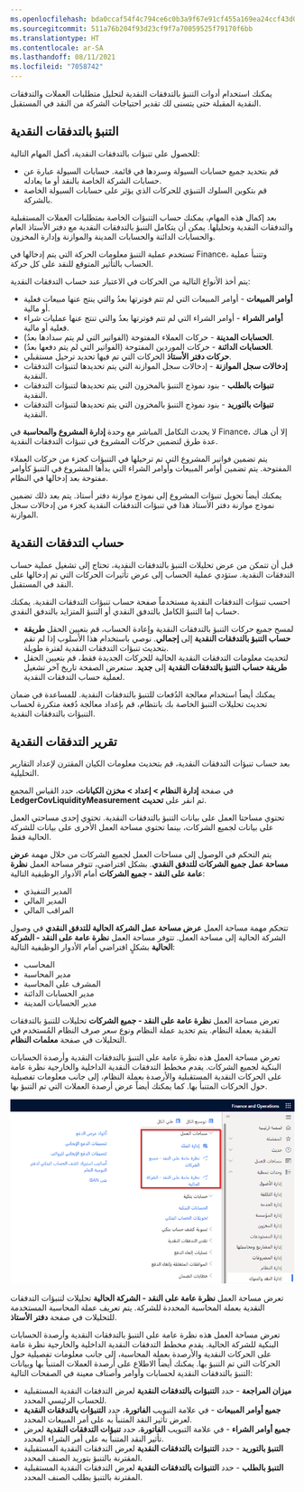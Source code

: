 ```yaml
---
ms.openlocfilehash: bda0ccaf54f4c794ce6c0b3a9f67e91cf455a169ea24ccf43d0eb2108c18d400
ms.sourcegitcommit: 511a76b204f93d23cf9f7a70059525f79170f6bb
ms.translationtype: HT
ms.contentlocale: ar-SA
ms.lasthandoff: 08/11/2021
ms.locfileid: "7058742"
---
```

يمكنك استخدام أدوات التنبؤ بالتدفقات النقدية لتحليل متطلبات العملات والتدفقات النقدية المقبلة حتى يتسنى لك تقدير احتياجات الشركة من النقد في المستقبل.

## <a name="cash-flow-forecasting"></a>التنبؤ بالتدفقات النقدية 

للحصول على تنبؤات بالتدفقات النقدية، أكمل المهام التالية:

- قم بتحديد جميع حسابات السيولة وسردها في قائمة. حسابات السيولة عبارة عن حسابات الشركة الخاصة بالنقد أو ما يعادله.
- قم بتكوين السلوك التنبؤي للحركات الذي يؤثر على حسابات السيولة الخاصة بالشركة.

بعد إكمال هذه المهام، يمكنك حساب التنبؤات الخاصة بمتطلبات العملات المستقبلية والتدفقات النقدية وتحليلها.
يمكن أن يتكامل التنبؤ بالتدفقات النقدية مع دفتر الأستاذ العام والحسابات الدائنة والحسابات المدينة والموازنة وإدارة المخزون. 

تستخدم عملية التنبؤ معلومات الحركة التي يتم إدخالها في Finance، وتتنبأ عملية الحساب بالتأثير المتوقع للنقد على كل حركة. 

يتم أخذ الأنواع التالية من الحركات في الاعتبار عند حساب التدفقات النقدية:

- **أوامر المبيعات** - أوامر المبيعات التي لم تتم فوترتها بعدُ والتي ينتج عنها مبيعات فعلية أو مالية.
- **أوامر الشراء** - أوامر الشراء التي لم تتم فوترتها بعدُ والتي تنتج عنها عمليات شراء فعلية أو مالية.
- **الحسابات المدينة** - حركات العملاء المفتوحة (الفواتير التي لم يتم سدادها بعدُ).
- **الحسابات الدائنة** - حركات الموردين المفتوحة (الفواتير التي لم يتم دفعها بعدُ).
- **حركات دفتر الأستاذ** الحركات التي تم فيها تحديد ترحيل مستقبلي.
- **إدخالات سجل الموازنة** - إدخالات سجل الموازنة التي يتم تحديدها لتنبؤات التدفقات النقدية.
- **تنبؤات بالطلب** - بنود نموذج التنبؤ بالمخزون التي يتم تحديدها لتنبؤات التدفقات النقدية.
- **تنبؤات بالتوريد** - بنود نموذج التنبؤ بالمخزون التي يتم تحديدها لتنبؤات التدفقات النقدية.


لا يحدث التكامل المباشر مع وحدة **إدارة المشروع والمحاسبة** في Finance، إلا أن هناك عدة طرق لتضمين حركات المشروع في تنبؤات التدفقات النقدية. 

يتم تضمين فواتير المشروع التي تم ترحيلها في التنبؤات كجزء من حركات العملاء المفتوحة. يتم تضمين أوامر المبيعات وأوامر الشراء التي بدأها المشروع في التنبؤ كأوامر مفتوحة بعد إدخالها في النظام. 

يمكنك أيضاً تحويل تنبؤات المشروع إلى نموذج موازنة دفتر أستاذ. يتم بعد ذلك تضمين نموذج موازنة دفتر الأستاذ هذا في تنبؤات التدفقات النقدية كجزء من إدخالات سجل الموازنة.

## <a name="cashflow-calculation"></a>حساب التدفقات النقدية 

قبل أن تتمكن من عرض تحليلات التنبؤ بالتدفقات النقدية، تحتاج إلى تشغيل عملية حساب التدفقات النقدية. ستؤدي عملية الحساب إلى عرض تأثيرات الحركات التي تم إدخالها على النقد في المستقبل.

احسب تنبؤات التدفقات النقدية مستخدماً صفحة حساب تنبؤات التدفقات النقدية. يمكنك حساب إما التنبؤ الكامل بالتدفق النقدي أو التنبؤ المتزايد بالتدفق النقدي.

- لمسح جميع حركات التنبؤ بالتدفقات النقدية وإعادة الحساب، قم بتعيين الحقل **طريقة حساب التنبؤ بالتدفقات النقدية** إلى **إجمالي**. نوصي باستخدام هذا الأسلوب إذا لم تقم بتحديث تنبؤات التدفقات النقدية لفترة طويلة.
- لتحديث معلومات التدفقات النقدية الحالية للحركات الجديدة فقط، قم بتعيين الحقل **طريقة حساب التنبؤ بالتدفقات النقدية** إلى **جديد**. ستعرض الصفحة تاريخ آخر تشغيل لعملية حساب التدفقات النقدية. 

يمكنك أيضاً استخدام معالجة الدُفعات للتنبؤ بالتدفقات النقدية. للمساعدة في ضمان تحديث تحليلات التنبؤ الخاصة بك بانتظام، قم بإعداد معالجة دُفعة متكررة لحساب التنبؤات بالتدفقات النقدية.
 
## <a name="cashflow-reporting"></a>تقرير التدفقات النقدية 

بعد حساب تنبؤات التدفقات النقدية، قم بتحديث معلومات الكيان المقترن لإعداد التقارير التحليلية. 

في صفحة **إدارة النظام > إعداد > مخزن الكيانات**، حدد القياس المجمع **LedgerCovLiquidityMeasurement** ثم انقر على **تحديث‏‎**.

تحتوي مساحتا العمل على بيانات التنبؤ بالتدفقات النقدية. تحتوي إحدى مساحتي العمل على بيانات لجميع الشركات، بينما تحتوي مساحة العمل الأخرى على بيانات للشركة الحالية فقط.

يتم التحكم في الوصول إلى مساحات العمل لجميع الشركات من خلال مهمة **عرض مساحة عمل جميع الشركات للتدفق النقدي**. بشكل افتراضي، تتوفر مساحة العمل **نظرة عامة على النقد - جميع الشركات** أمام الأدوار الوظيفية التالية:

- المدير التنفيذي
- المدير المالي
- المراقب المالي

تتحكم مهمة مساحة العمل **عرض مساحة عمل الشركة الحالية للتدفق النقدي** في وصول الشركة الحالية إلى مساحة العمل. تتوفر مساحة العمل **نظرة عامة على النقد - الشركة الحالية** بشكلٍ افتراضي أمام الأدوار الوظيفية التالية:

- المحاسب
- مدير المحاسبة
- المشرف على المحاسبة
- مدير الحسابات الدائنة
- مدير الحسابات المدينة

تعرض مساحة العمل **نظرة عامة على النقد - جميع الشركات** تحليلات للتنبؤ بالتدفقات النقدية بعملة النظام. يتم تحديد عملة النظام ونوع سعر صرف النظام المُستخدم في التحليلات في صفحة **معلمات النظام**.
 
تعرض مساحة العمل هذه نظرة عامة على التنبؤ بالتدفقات النقدية وأرصدة الحسابات البنكية لجميع الشركات. يقدم مخطط التدفقات النقدية الداخلية والخارجية نظرة عامة على الحركات النقدية المستقبلية والأرصدة بعملة النظام، إلى جانب معلومات تفصيلية حول الحركات المتنبأ بها. كما يمكنك أيضاً عرض أرصدة العملات التي تم التنبؤ بها.

![لقطة شاشة لوحدة إدارة النقد والبنوك تسلط الضوء على مساحات العمل.](../media/cashflow-ws.png)

تعرض مساحة العمل **نظرة عامة على النقد - الشركة الحالية** تحليلات لتنبؤات التدفقات النقدية بعملة المحاسبة المحددة للشركة. يتم تعريف عملة المحاسبة المستخدمة للتحليلات في صفحة **دفتر الأستاذ**. 

تعرض مساحة العمل هذه نظرة عامة على التنبؤ بالتدفقات النقدية وأرصدة الحسابات البنكية للشركة الحالية. يقدم مخطط التدفقات النقدية الداخلية والخارجية نظرة عامة على الحركات النقدية والأرصدة بعملة المحاسبة، إلى جانب معلومات تفصيلية حول الحركات التي تم التنبؤ بها. يمكنك أيضاً الاطلاع على أرصدة العملات المتنبأ بها وبيانات التنبؤ بالتدفقات النقدية لحسابات وأوامر وأصناف معينة في الصفحات التالية:

- **ميزان المراجعة** - حدد **التنبؤات بالتدفقات النقدية** لعرض التدفقات النقدية المستقبلية للحساب الرئيسي المحدد.
- **جميع أوامر المبيعات** - في علامة التبويب **الفاتورة**، حدد **التنبؤات بالتدفقات النقدية** لعرض تأثير النقد المتنبأ به على أمر المبيعات المحدد.
- **جميع أوامر الشراء** - في علامة التبويب **الفاتورة**، حدد **تنبؤات التدفقات النقدية** لعرض تأثير النقد المتنبأ به على أمر الشراء المحدد.
- **التنبؤ بالتوريد** - حدد **التنبؤات بالتدفقات النقدية** لعرض التدفقات النقدية المستقبلية المقترنة بالتنبؤ بتوريد الصنف المحدد.
- **التنبؤ بالطلب** - حدد **التنبؤات بالتدفقات النقدية** لعرض التدفقات النقدية المستقبلية المقترنة بالتنبؤ بطلب الصنف المحدد.
